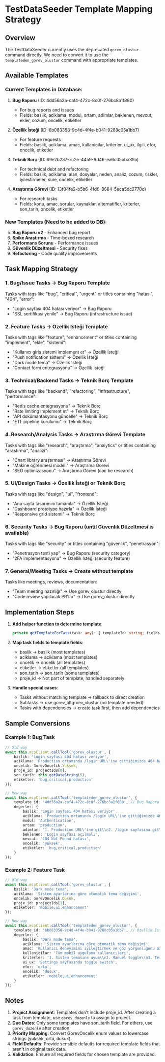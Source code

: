 # TestDataSeeder Template Mapping Strategy

## Overview
The TestDataSeeder currently uses the deprecated `gorev_olustur` command directly. We need to convert it to use the `templateden_gorev_olustur` command with appropriate templates.

## Available Templates

### Current Templates in Database:
1. **Bug Raporu** (ID: 4dd56a2a-caf4-472c-8c0f-276bc8a1f880)
   - For bug reports and issues
   - Fields: baslik, aciklama, modul, ortam, adimlar, beklenen, mevcut, ekler, cozum, oncelik, etiketler

2. **Özellik İsteği** (ID: 6b083358-9c4d-4f4e-b041-9288c05a1bb7)
   - For feature requests
   - Fields: baslik, aciklama, amac, kullanicilar, kriterler, ui_ux, ilgili, efor, oncelik, etiketler

3. **Teknik Borç** (ID: 69e2b237-7c2e-4459-9d46-ea6c05aba39a)
   - For technical debt and refactoring
   - Fields: baslik, aciklama, alan, dosyalar, neden, analiz, cozum, riskler, iyilestirmeler, sure, oncelik, etiketler

4. **Araştırma Görevi** (ID: 13f04fe2-b5b6-4fd6-8684-5eca5dc2770d)
   - For research tasks
   - Fields: konu, amac, sorular, kaynaklar, alternatifler, kriterler, son_tarih, oncelik, etiketler

### New Templates (Need to be added to DB):
5. **Bug Raporu v2** - Enhanced bug report
6. **Spike Araştırma** - Time-boxed research
7. **Performans Sorunu** - Performance issues
8. **Güvenlik Düzeltmesi** - Security fixes
9. **Refactoring** - Code quality improvements

## Task Mapping Strategy

### 1. Bug/Issue Tasks → Bug Raporu Template
Tasks with tags like "bug", "critical", "urgent" or titles containing "hatası", "404", "error":
- "Login sayfası 404 hatası veriyor" → Bug Raporu
- "SSL sertifikası yenile" → Bug Raporu (infrastructure issue)

### 2. Feature Tasks → Özellik İsteği Template
Tasks with tags like "feature", "enhancement" or titles containing "implement", "ekle", "sistemi":
- "Kullanıcı giriş sistemi implement et" → Özellik İsteği
- "Push notification sistemi" → Özellik İsteği
- "Dark mode tema" → Özellik İsteği
- "Contact form entegrasyonu" → Özellik İsteği

### 3. Technical/Backend Tasks → Teknik Borç Template
Tasks with tags like "backend", "refactoring", "infrastructure", "performance":
- "Redis cache entegrasyonu" → Teknik Borç
- "Rate limiting implement et" → Teknik Borç
- "API dokümantasyonu güncelle" → Teknik Borç
- "ETL pipeline kurulumu" → Teknik Borç

### 4. Research/Analysis Tasks → Araştırma Görevi Template
Tasks with tags like "research", "araştırma", "analytics" or titles containing "araştırma", "analizi":
- "Chart library araştırması" → Araştırma Görevi
- "Makine öğrenmesi modeli" → Araştırma Görevi
- "SEO optimizasyonu" → Araştırma Görevi (can be research)

### 5. UI/Design Tasks → Özellik İsteği or Teknik Borç
Tasks with tags like "design", "ui", "frontend":
- "Ana sayfa tasarımını tamamla" → Özellik İsteği
- "Dashboard prototype hazırla" → Özellik İsteği
- "Responsive grid sistemi" → Teknik Borç

### 6. Security Tasks → Bug Raporu (until Güvenlik Düzeltmesi is available)
Tasks with tags like "security" or titles containing "güvenlik", "penetrasyon":
- "Penetrasyon testi yap" → Bug Raporu (security category)
- "2FA implementasyonu" → Özellik İsteği (security feature)

### 7. General/Meeting Tasks → Create without template
Tasks like meetings, reviews, documentation:
- "Team meeting hazırlığı" → Use gorev_olustur directly
- "Code review yapılacak PR'lar" → Use gorev_olustur directly

## Implementation Steps

1. **Add helper function to determine template**:
   ```typescript
   private getTemplateForTask(task: any): { templateId: string; fields: any } | null
   ```

2. **Map task fields to template fields**:
   - baslik → baslik (most templates)
   - aciklama → aciklama (most templates)
   - oncelik → oncelik (all templates)
   - etiketler → etiketler (all templates)
   - son_tarih → son_tarih (some templates)
   - proje_id → Not part of template, handled separately

3. **Handle special cases**:
   - Tasks without matching template → fallback to direct creation
   - Subtasks → use gorev_altgorev_olustur (no template needed)
   - Tasks with dependencies → create task first, then add dependencies

## Sample Conversions

### Example 1: Bug Task
```typescript
// Old way
await this.mcpClient.callTool('gorev_olustur', {
    baslik: 'Login sayfası 404 hatası veriyor',
    aciklama: 'Production ortamında /login URL\'ine gittiğimizde 404 hatası alıyoruz',
    oncelik: GorevOncelik.Yuksek,
    proje_id: projectIds[0],
    son_tarih: this.getDateString(5),
    etiketler: 'bug,critical,production'
});

// New way
await this.mcpClient.callTool('templateden_gorev_olustur', {
    template_id: '4dd56a2a-caf4-472c-8c0f-276bc8a1f880', // Bug Raporu
    degerler: {
        baslik: 'Login sayfası 404 hatası veriyor',
        aciklama: 'Production ortamında /login URL\'ine gittiğimizde 404 hatası alıyoruz',
        modul: 'Authentication',
        ortam: 'production',
        adimlar: '1. Production URL\'ine git\\n2. /login sayfasına git\\n3. 404 hatası görünüyor',
        beklenen: 'Login sayfası açılmalı',
        mevcut: '404 Not Found hatası',
        oncelik: 'yuksek',
        etiketler: 'bug,critical,production'
    }
});
```

### Example 2: Feature Task
```typescript
// Old way
await this.mcpClient.callTool('gorev_olustur', {
    baslik: 'Dark mode tema',
    aciklama: 'Sistem ayarlarına göre otomatik tema değişimi',
    oncelik: GorevOncelik.Dusuk,
    proje_id: projectIds[1],
    etiketler: 'mobile,ui,enhancement'
});

// New way
await this.mcpClient.callTool('templateden_gorev_olustur', {
    template_id: '6b083358-9c4d-4f4e-b041-9288c05a1bb7', // Özellik İsteği
    degerler: {
        baslik: 'Dark mode tema',
        aciklama: 'Sistem ayarlarına göre otomatik tema değişimi',
        amac: 'Kullanıcı deneyimini iyileştirmek ve göz yorgunluğunu azaltmak',
        kullanicilar: 'Tüm mobil uygulama kullanıcıları',
        kriterler: '1. Sistem temasına uyum\\n2. Manuel toggle\\n3. Tercih kaydetme',
        ui_ux: 'Settings sayfasında toggle switch',
        efor: 'orta',
        oncelik: 'dusuk',
        etiketler: 'mobile,ui,enhancement'
    }
});
```

## Notes

1. **Project Assignment**: Templates don't include proje_id. After creating a task from template, use `gorev_duzenle` to assign to project.
2. **Due Dates**: Only some templates have son_tarih field. For others, use `gorev_duzenle` after creation.
3. **Priority Mapping**: Convert GorevOncelik enum values to lowercase strings (yuksek, orta, dusuk).
4. **Field Defaults**: Provide sensible defaults for required template fields that aren't in original task data.
5. **Validation**: Ensure all required fields for chosen template are provided.